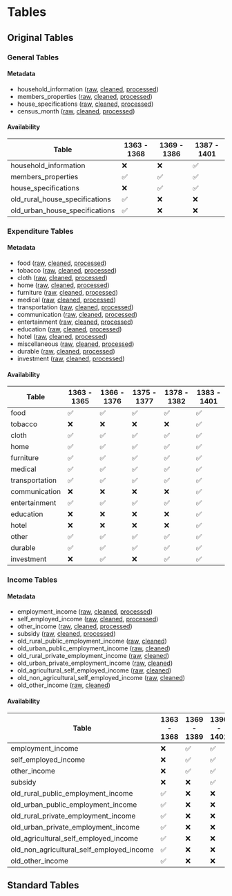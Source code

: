 # Tables

## Original Tables

### General Tables

#### Metadata

* household_information 
([raw](raw/household_information.md), 
[cleaned](cleaned/household_information.md), 
[processed](processed/household_information.md))
* members_properties
([raw](raw/members_properties.md),
[cleaned](cleaned/members_properties.md),
[processed](processed/members_properties.md))
* house_specifications
([raw](raw/house_specifications.md),
[cleaned](cleaned/house_specifications.md),
[processed](processed/house_specifications.md))
* census_month 
([raw](raw/census_month.md), 
[cleaned](cleaned/census_month.md), 
[processed](processed/census_month.md))

#### Availability

| Table                          | 1363 - 1368 | 1369 - 1386 | 1387  - 1401 |
| ------------------------------ | ----------- | ----------- | ------------ |
| household_information          | ❌           | ❌           | ✅            |
| members_properties             | ✅           | ✅           | ✅            |
| house_specifications           | ❌           | ✅           | ✅            |
| old_rural_house_specifications | ✅           | ❌           | ❌            |
| old_urban_house_specifications | ✅           | ❌           | ❌            |

### Expenditure Tables

#### Metadata

* food
([raw](raw/food.md), 
[cleaned](cleaned/food.md), 
[processed](processed/food.md))
* tobacco
([raw](raw/tobacco.md), 
[cleaned](cleaned/tobacco.md), 
[processed](processed/tobacco.md))
* cloth
([raw](raw/cloth.md), 
[cleaned](cleaned/cloth.md), 
[processed](processed/cloth.md))
* home
([raw](raw/home.md), 
[cleaned](cleaned/home.md), 
[processed](processed/home.md))
* furniture
([raw](raw/furniture.md), 
[cleaned](cleaned/furniture.md), 
[processed](processed/furniture.md))
* medical
([raw](raw/medical.md), 
[cleaned](cleaned/medical.md), 
[processed](processed/medical.md))
* transportation
([raw](raw/transportation.md), 
[cleaned](cleaned/transportation.md), 
[processed](processed/transportation.md))
* communication
([raw](raw/communication.md), 
[cleaned](cleaned/communication.md), 
[processed](processed/communication.md))
* entertainment
([raw](raw/entertainment.md), 
[cleaned](cleaned/entertainment.md), 
[processed](processed/entertainment.md))
* education
([raw](raw/education.md), 
[cleaned](cleaned/education.md), 
[processed](processed/education.md))
* hotel
([raw](raw/hotel.md), 
[cleaned](cleaned/hotel.md), 
[processed](processed/hotel.md))
* miscellaneous
([raw](raw/miscellaneous.md), 
[cleaned](cleaned/miscellaneous.md), 
[processed](processed/miscellaneous.md))
* durable
([raw](raw/durable.md), 
[cleaned](cleaned/durable.md), 
[processed](processed/durable.md))
* investment
([raw](raw/investment.md), 
[cleaned](cleaned/investment.md), 
[processed](processed/investment.md))

#### Availability

| Table          | 1363 - 1365 | 1366 - 1376 | 1375 - 1377 | 1378 - 1382 | 1383 - 1401 |
| -------------- | ----------- | ----------- | ----------- | ----------- | ----------- |
| food           | ✅           | ✅           | ✅           | ✅           | ✅           |
| tobacco        | ❌           | ❌           | ❌           | ❌           | ✅           |
| cloth          | ✅           | ✅           | ✅           | ✅           | ✅           |
| home           | ✅           | ✅           | ✅           | ✅           | ✅           |
| furniture      | ✅           | ✅           | ✅           | ✅           | ✅           |
| medical        | ✅           | ✅           | ✅           | ✅           | ✅           |
| transportation | ✅           | ✅           | ✅           | ✅           | ✅           |
| communication  | ❌           | ❌           | ❌           | ❌           | ✅           |
| entertainment  | ✅           | ✅           | ✅           | ✅           | ✅           |
| education      | ❌           | ❌           | ❌           | ❌           | ✅           |
| hotel          | ❌           | ❌           | ❌           | ❌           | ✅           |
| other          | ✅           | ✅           | ✅           | ✅           | ✅           |
| durable        | ✅           | ✅           | ✅           | ✅           | ✅           |
| investment     | ❌           | ✅           | ❌           | ✅           | ✅           |

### Income Tables

#### Metadata

* employment_income
([raw](raw/employment_income.md), 
[cleaned](cleaned/employment_income.md),
[processed](processed/employment_income.md))
* self_employed_income
([raw](raw/self_employed_income.md), 
[cleaned](cleaned/self_employed_income.md),
[processed](processed/self_employed_income.md))
* other_income
([raw](raw/other_income.md), 
[cleaned](cleaned/other_income.md),
[processed](processed/other_income.md))
* subsidy
([raw](raw/subsidy.md), 
[cleaned](cleaned/subsidy.md),
[processed](processed/subsidy.md))
* old_rural_public_employment_income
([raw](raw/old_rural_public_employment_income.md), 
[cleaned](cleaned/old_rural_public_employment_income.md))
* old_urban_public_employment_income
([raw](raw/old_urban_public_employment_income.md), 
[cleaned](cleaned/old_urban_public_employment_income.md))
* old_rural_private_employment_income
([raw](raw/old_rural_private_employment_income.md), 
[cleaned](cleaned/old_rural_private_employment_income.md))
* old_urban_private_employment_income
([raw](raw/old_urban_private_employment_income.md), 
[cleaned](cleaned/old_urban_private_employment_income.md))
* old_agricultural_self_employed_income
([raw](raw/old_agricultural_self_employed_income.md), 
[cleaned](cleaned/old_agricultural_self_employed_income.md))
* old_non_agricultural_self_employed_income
([raw](raw/old_non_agricultural_self_employed_income.md), 
[cleaned](cleaned/old_non_agricultural_self_employed_income.md))
* old_other_income
([raw](raw/old_other_income.md), 
[cleaned](cleaned/old_other_income.md))

#### Availability

| Table                                     | 1363 - 1368 | 1369 - 1389 | 1390 - 1401 |
| ----------------------------------------- | ----------- | ----------- | ----------- |
| employment_income                         | ❌           | ✅           | ✅           |
| self_employed_income                      | ❌           | ✅           | ✅           |
| other_income                              | ❌           | ✅           | ✅           |
| subsidy                                   | ❌           | ❌           | ✅           |
| old_rural_public_employment_income        | ✅           | ❌           | ❌           |
| old_urban_public_employment_income        | ✅           | ❌           | ❌           |
| old_rural_private_employment_income       | ✅           | ❌           | ❌           |
| old_urban_private_employment_income       | ✅           | ❌           | ❌           |
| old_agricultural_self_employed_income     | ✅           | ❌           | ❌           |
| old_non_agricultural_self_employed_income | ✅           | ❌           | ❌           |
| old_other_income                          | ✅           | ❌           | ❌           |

## Standard Tables
